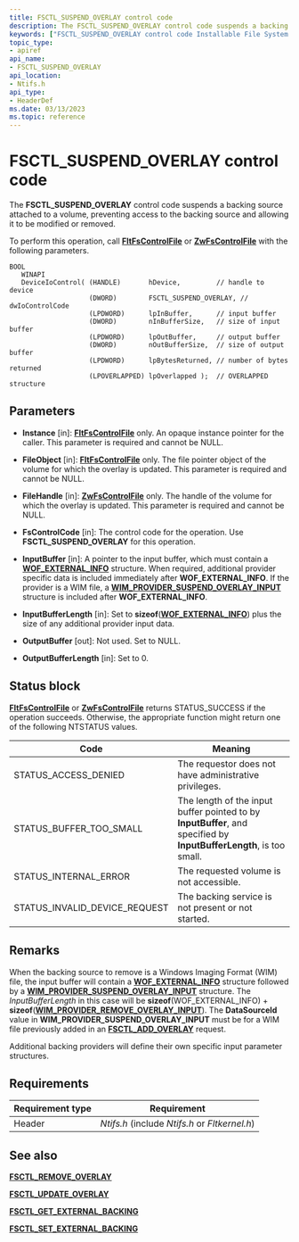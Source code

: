 ```yaml
---
title: FSCTL_SUSPEND_OVERLAY control code
description: The FSCTL_SUSPEND_OVERLAY control code suspends a backing source attached to a volume, preventing access to the backing source and allowing it to be modified or removed.
keywords: ["FSCTL_SUSPEND_OVERLAY control code Installable File System Drivers"]
topic_type:
- apiref
api_name:
- FSCTL_SUSPEND_OVERLAY
api_location:
- Ntifs.h
api_type:
- HeaderDef
ms.date: 03/13/2023
ms.topic: reference
---
```


# FSCTL_SUSPEND_OVERLAY control code

The **FSCTL_SUSPEND_OVERLAY** control code suspends a backing source attached to a volume, preventing access to the backing source and allowing it to be modified or removed.

To perform this operation, call [**FltFsControlFile**](/windows-hardware/drivers/ddi/fltkernel/nf-fltkernel-fltfscontrolfile) or [**ZwFsControlFile**](/previous-versions/ff566462(v=vs.85)) with the following parameters.

``` syntax
BOOL 
   WINAPI 
   DeviceIoControl( (HANDLE)       hDevice,         // handle to device
                    (DWORD)        FSCTL_SUSPEND_OVERLAY, // dwIoControlCode
                    (LPDWORD)      lpInBuffer,      // input buffer
                    (DWORD)        nInBufferSize,   // size of input buffer
                    (LPDWORD)      lpOutBuffer,     // output buffer
                    (DWORD)        nOutBufferSize,  // size of output buffer
                    (LPDWORD)      lpBytesReturned, // number of bytes returned
                    (LPOVERLAPPED) lpOverlapped );  // OVERLAPPED structure
```

## Parameters

- **Instance** [in]: [**FltFsControlFile**](/windows-hardware/drivers/ddi/fltkernel/nf-fltkernel-fltfscontrolfile) only. An opaque instance pointer for the caller. This parameter is required and cannot be NULL.

- **FileObject** [in]: [**FltFsControlFile**](/windows-hardware/drivers/ddi/fltkernel/nf-fltkernel-fltfscontrolfile) only. The file pointer object of the volume for which the overlay is updated. This parameter is required and cannot be NULL.

- **FileHandle** [in]: [**ZwFsControlFile**](/previous-versions/ff566462(v=vs.85)) only. The handle of the volume for which the overlay is updated. This parameter is required and cannot be NULL.

- **FsControlCode** [in]: The control code for the operation. Use **FSCTL_SUSPEND_OVERLAY** for this operation.

- **InputBuffer** [in]: A pointer to the input buffer, which must contain a [**WOF_EXTERNAL_INFO**](/windows-hardware/drivers/ddi/ntifs/ns-ntifs-_wof_external_info) structure. When required, additional provider specific data is included immediately after **WOF_EXTERNAL_INFO**. If the provider is a WIM file, a [**WIM_PROVIDER_SUSPEND_OVERLAY_INPUT**](/windows-hardware/drivers/ddi/ntifs/ns-ntifs-_wim_provider_suspend_overlay_input) structure is included after **WOF_EXTERNAL_INFO**.

- **InputBufferLength** [in]: Set to **sizeof**([**WOF_EXTERNAL_INFO**](/windows-hardware/drivers/ddi/ntifs/ns-ntifs-_wof_external_info)) plus the size of any additional provider input data.

- **OutputBuffer** [out]: Not used. Set to NULL.

- **OutputBufferLength** [in]: Set to 0.

## Status block

[**FltFsControlFile**](/windows-hardware/drivers/ddi/fltkernel/nf-fltkernel-fltfscontrolfile) or [**ZwFsControlFile**](/previous-versions/ff566462(v=vs.85)) returns STATUS_SUCCESS if the operation succeeds. Otherwise, the appropriate function might return one of the following NTSTATUS values.

| Code | Meaning |
| ---- | ------- |
| STATUS_ACCESS_DENIED | The requestor does not have administrative privileges. |
| STATUS_BUFFER_TOO_SMALL | The length of the input buffer pointed to by **InputBuffer**, and specified by **InputBufferLength**, is too small. |
| STATUS_INTERNAL_ERROR | The requested volume is not accessible. |
| STATUS_INVALID_DEVICE_REQUEST | The backing service is not present or not started. |

## Remarks

When the backing source to remove is a Windows Imaging Format (WIM) file, the input buffer will contain a [**WOF_EXTERNAL_INFO**](/windows-hardware/drivers/ddi/ntifs/ns-ntifs-_wof_external_info) structure followed by a [**WIM_PROVIDER_SUSPEND_OVERLAY_INPUT**](/windows-hardware/drivers/ddi/ntifs/ns-ntifs-_wim_provider_suspend_overlay_input) structure. The *InputBufferLength* in this case will be **sizeof**(WOF_EXTERNAL_INFO) + **sizeof**([**WIM_PROVIDER_REMOVE_OVERLAY_INPUT**](/windows-hardware/drivers/ddi/ntifs/ns-ntifs-_wim_provider_remove_overlay_input)). The **DataSourceId** value in **WIM_PROVIDER_SUSPEND_OVERLAY_INPUT** must be for a WIM file previously added in an [**FSCTL_ADD_OVERLAY**](fsctl-add-overlay.md) request.

Additional backing providers will define their own specific input parameter structures.

## Requirements

| Requirement type | Requirement |
| ---------------- | ----------- |
| Header | *Ntifs.h* (include *Ntifs.h* or *Fltkernel.h*) |

## See also

[**FSCTL_REMOVE_OVERLAY**](fsctl-remove-overlay.md)

[**FSCTL_UPDATE_OVERLAY**](fsctl-update-overlay.md)

[**FSCTL_GET_EXTERNAL_BACKING**](fsctl-get-external-backing.md)

[**FSCTL_SET_EXTERNAL_BACKING**](fsctl-set-external-backing.md)
